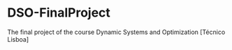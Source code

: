 # DSO-FinalProject
The final project of the course Dynamic Systems and Optimization [Técnico Lisboa]
